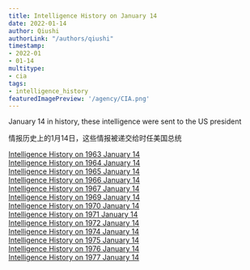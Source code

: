 ```yaml
---
title: Intelligence History on January 14
date: 2022-01-14
author: Qiushi 
authorLink: "/authors/qiushi"
timestamp: 
- 2022-01
- 01-14
multitype: 
- cia
tags: 
- intelligence_history
featuredImagePreview: '/agency/CIA.png'
---
```



January 14 in history, these intelligence were sent to the US president

情报历史上的1月14日，这些情报被递交给时任美国总统

<!--more-->







[Intelligence History on 1963 January 14](/dailybrief/1963-01-14)   
[Intelligence History on 1964 January 14](/dailybrief/1964-01-14)   
[Intelligence History on 1965 January 14](/dailybrief/1965-01-14)   
[Intelligence History on 1966 January 14](/dailybrief/1966-01-14)   
[Intelligence History on 1967 January 14](/dailybrief/1967-01-14)   
[Intelligence History on 1969 January 14](/dailybrief/1969-01-14)   
[Intelligence History on 1970 January 14](/dailybrief/1970-01-14)   
[Intelligence History on 1971 January 14](/dailybrief/1971-01-14)   
[Intelligence History on 1972 January 14](/dailybrief/1972-01-14)   
[Intelligence History on 1974 January 14](/dailybrief/1974-01-14)   
[Intelligence History on 1975 January 14](/dailybrief/1975-01-14)   
[Intelligence History on 1976 January 14](/dailybrief/1976-01-14)   
[Intelligence History on 1977 January 14](/dailybrief/1977-01-14)   
